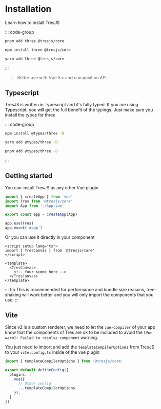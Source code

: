 # Installation

Learn how to install TresJS

::: code-group

```bash [pnpm]
pnpm add three @tresjs/core
```

```bash [npm]
npm install three @tresjs/core
```

```bash [yarn]
yarn add three @tresjs/core
```

:::

> Better use with Vue 3.x and composition API

## Typescript

TresJS is written in Typescript and it's fully typed. If you are using Typescript, you will get the full benefit of the typings. Just make sure you install the types for three.

::: code-group

```bash [npm]
npm install @types/three -D
```

```bash [yarn]
yarn add @types/three -D
```

```bash [pnpm]
pnpm add @types/three -D
```

:::

## Getting started

You can install TresJS as any other Vue plugin

```ts
import { createApp } from 'vue'
import Tres from '@tresjs/core'
import App from './App.vue'

export const app = createApp(App)

app.use(Tres)
app.mount('#app')
```

Or you can use it directly in your component

```vue
<script setup lang="ts">
import { TresCanvas } from '@tresjs/core'
</script>

<template>
  <TresCanvas>
    <!-- Your scene here -->
  </TresCanvas>
</template>
```

::: tip
This is recommended for performance and bundle size reasons, tree-shaking will work better and you will only import the components that you use.
:::

## Vite

Since v2 is a custom renderer, we need to let the `vue-compiler` of your app know that the components of Tres are ok to be included to avoid the `[Vue warn]: Failed to resolve component` warning.

You just need to import and add the `templateCompilerOptions` from TresJS to your `vite.config.ts` inside of the vue plugin:

```ts
import { templateCompilerOptions } from '@tresjs/core'

export default defineConfig({
  plugins: [
    vue({
      // Other config
      ...templateCompilerOptions
    }),
  ]
})
```